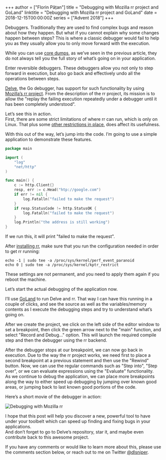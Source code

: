 +++
author = ["Florin Pățan"]
title = "Debugging with Mozilla rr project and GoLand"
linktitle = "Debugging with Mozilla rr project and GoLand"
date = 2018-12-15T00:00:00Z
series = ["Advent 2018"]
+++

Debuggers. Traditionally they are used to find complex bugs and reason
about how they happen. But what if you cannot explain why some changes
happen between steps? This is where a classic debugger would fail to
help you as they usually allow you to only move forward with the execution.
 
While you can use [core dumps](https://blog.gopheracademy.com/advent-2018/postmortem-debugging-delve/), as we’ve seen in the previous article,
they do not always tell you the full story of what’s going on in your
application.
 
Enter reversible debuggers. These debuggers allow you not only to
step forward in execution, but also go back and effectively undo all the
operations between steps.
 
[Delve](https://github.com/derekparker/delve), the Go debugger, has support for such functionality by using
[Mozilla’s rr project](https://rr-project.org/).
From the description of the rr project, its mission is to allow the
"replay the failing execution repeatedly under a debugger until it has
been completely understood".
 
Let’s see this in action.<br>
First, there are some strict limitations of where rr can run,
which is only on Linux. That plus some [other restrictions in place](https://github.com/mozilla/rr/wiki/Building-And-Installing#hardwaresoftware-configuration), 
does affect its usefulness.
 
With this out of the way, let’s jump into the code. I’m going to use a
simple application to demonstrate these features.
 
```go
package main

import (
	"log"
	"net/http"
)

func main() {
	c := http.Client{}
	resp, err := c.Head("htp://google.com")
	if err != nil {
		log.Fatalln("failed to make the request")
	}
	if resp.StatusCode != http.StatusOK {
		log.Fatalln("failed to make the request")
	}
	log.Println("the address is still working")
}
```

If we run this, it will print "failed to make the request".

After [installing rr](https://github.com/mozilla/rr/wiki/Building-And-Installing), make sure that you run the configuration needed in
order to get rr running:

```
echo -1 | sudo tee -a /proc/sys/kernel/perf_event_paranoid
echo 0 | sudo tee -a /proc/sys/kernel/kptr_restrict
```

These settings are not permanent, and you need to apply them again if
you reboot the machine.

Let’s start the actual debugging of the application now.

I’ll use [GoLand](https://www.jetbrains.com/go/) to run Delve and rr.
That way I can have this running in a couple of clicks, and see the
source as well as the variables/memory contents as I execute the
debugging steps and try to understand what’s going on.

After we create the project, we click on the left side of the editor
window to set a breakpoint, then click the green arrow next to the
"main" function, and select "Record and Debug..." option. This will
launch the required compile step and then the debugger using the
rr backend.

After the debugger stops at our breakpoint, we can now go back in
execution. Due to the way the rr project works, we need first to place
a second breakpoint at a previous statement and then use the "Rewind"
button. Now, we can use the regular commands such as "Step into",
"Step over", or we can evaluate expressions using the "Evaluate"
functionality.<br>
As we continue to debug the application, we can place more breakpoints
along the way to either speed up debugging by jumping over known good
areas, or jumping back to last known good portions of the code.

Here’s a short movie of the debugger in action:

![Debugging with Mozilla rr](/postimages/advent-2018/mozilla-rr-with-goland/debugging-with-rr.gif)

I hope that this post will help you discover a new, powerful tool to
have under your toolbelt which can speed up finding and fixing bugs in
your applications.<br>
And don’t forget to go to Delve’s repository, star it, and maybe even
contribute back to this awesome project.

If you have any comments or would like to learn more about this, please
use the comments section below, or reach out to me on Twitter [@dlsniper](https://twitter.com/dlsniper).

